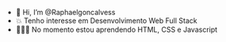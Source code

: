 - 👋 Hi, I’m @Raphaelgoncalvess
- 💥 Tenho interesse em Desenvolvimento Web Full Stack
- 👨🏻‍💻 No momento estou aprendendo HTML, CSS e Javascript
